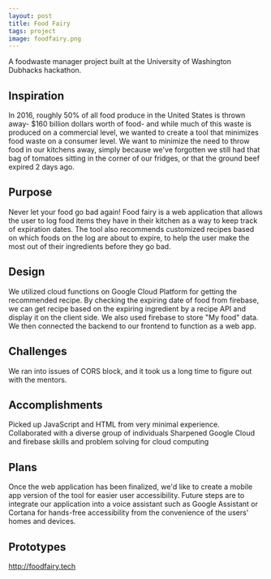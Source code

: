 ```yaml
---
layout: post
title: Food Fairy
tags: project
image: foodfairy.png
---
```


A foodwaste manager project built at the University of Washington Dubhacks hackathon. 

## Inspiration
In 2016, roughly 50% of all food produce in the United States is thrown away- $160 billion dollars worth of food- and while much of this waste is produced on a commercial level, we wanted to create a tool that minimizes food waste on a consumer level. We want to minimize the need to throw food in our kitchens away, simply because we've forgotten we still had that bag of tomatoes sitting in the corner of our fridges, or that the ground beef expired 2 days ago.

## Purpose
Never let your food go bad again! Food fairy is a web application that allows the user to log food items they have in their kitchen as a way to keep track of expiration dates. The tool also recommends customized recipes based on which foods on the log are about to expire, to help the user make the most out of their ingredients before they go bad.

## Design
We utilized cloud functions on Google Cloud Platform for getting the recommended recipe. By checking the expiring date of food from firebase, we can get recipe based on the expiring ingredient by a recipe API and display it on the client side. We also used firebase to store "My food" data. We then connected the backend to our frontend to function as a web app.

## Challenges
We ran into issues of CORS block, and it took us a long time to figure out with the mentors.

## Accomplishments 
Picked up JavaScript and HTML from very minimal experience.
Collaborated with a diverse group of individuals
Sharpened Google Cloud and firebase skills and problem solving for cloud computing

## Plans
Once the web application has been finalized, we'd like to create a mobile app version of the tool for easier user accessibility. Future steps are to integrate our application into a voice assistant such as Google Assistant or Cortana for hands-free accessibility from the convenience of the users' homes and devices.

## Prototypes
http://foodfairy.tech